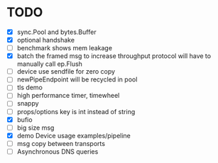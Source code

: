 TODO
====

- [X] sync.Pool and bytes.Buffer
- [X] optional handshake
- [ ] benchmark shows mem leakage
- [X] batch the framed msg to increase throughput
  protocol will have to manually call ep.Flush
- [ ] device use sendfile for zero copy
- [ ] newPipeEndpoint will be recycled in pool
- [ ] tls demo
- [ ] high performance timer, timewheel
- [ ] snappy
- [ ] props/options key is int instead of string
- [X] bufio
- [ ] big size msg
- [X] demo Device usage
  examples/pipeline
- [ ] msg copy between transports
- [ ] Asynchronous DNS queries
